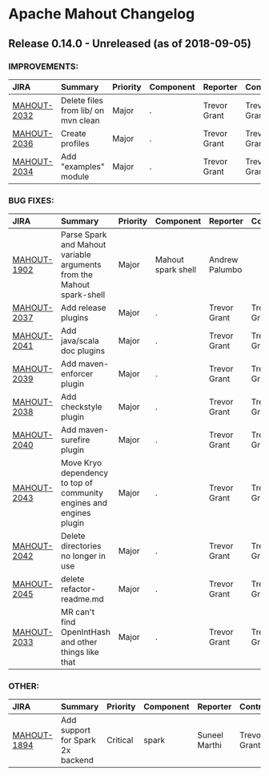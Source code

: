 
<!---
# Licensed to the Apache Software Foundation (ASF) under one
# or more contributor license agreements.  See the NOTICE file
# distributed with this work for additional information
# regarding copyright ownership.  The ASF licenses this file
# to you under the Apache License, Version 2.0 (the
# "License"); you may not use this file except in compliance
# with the License.  You may obtain a copy of the License at
#
#     http://www.apache.org/licenses/LICENSE-2.0
#
# Unless required by applicable law or agreed to in writing, software
# distributed under the License is distributed on an "AS IS" BASIS,
# WITHOUT WARRANTIES OR CONDITIONS OF ANY KIND, either express or implied.
# See the License for the specific language governing permissions and
# limitations under the License.
-->
# Apache Mahout Changelog

## Release 0.14.0 - Unreleased (as of 2018-09-05)



### IMPROVEMENTS:

| JIRA | Summary | Priority | Component | Reporter | Contributor |
|:---- |:---- | :--- |:---- |:---- |:---- |
| [MAHOUT-2032](https://issues.apache.org/jira/browse/MAHOUT-2032) | Delete files from lib/ on mvn clean |  Major | . | Trevor Grant | Trevor Grant |
| [MAHOUT-2036](https://issues.apache.org/jira/browse/MAHOUT-2036) | Create profiles |  Major | . | Trevor Grant | Trevor Grant |
| [MAHOUT-2034](https://issues.apache.org/jira/browse/MAHOUT-2034) | Add "examples" module |  Major | . | Trevor Grant | Trevor Grant |


### BUG FIXES:

| JIRA | Summary | Priority | Component | Reporter | Contributor |
|:---- |:---- | :--- |:---- |:---- |:---- |
| [MAHOUT-1902](https://issues.apache.org/jira/browse/MAHOUT-1902) | Parse Spark and Mahout variable arguments from the Mahout spark-shell |  Major | Mahout spark shell | Andrew Palumbo |  |
| [MAHOUT-2037](https://issues.apache.org/jira/browse/MAHOUT-2037) | Add release plugins |  Major | . | Trevor Grant | Trevor Grant |
| [MAHOUT-2041](https://issues.apache.org/jira/browse/MAHOUT-2041) | Add java/scala doc plugins |  Major | . | Trevor Grant | Trevor Grant |
| [MAHOUT-2039](https://issues.apache.org/jira/browse/MAHOUT-2039) | Add maven-enforcer plugin |  Major | . | Trevor Grant | Trevor Grant |
| [MAHOUT-2038](https://issues.apache.org/jira/browse/MAHOUT-2038) | Add checkstyle plugin |  Major | . | Trevor Grant | Trevor Grant |
| [MAHOUT-2040](https://issues.apache.org/jira/browse/MAHOUT-2040) | Add maven-surefire plugin |  Major | . | Trevor Grant | Trevor Grant |
| [MAHOUT-2043](https://issues.apache.org/jira/browse/MAHOUT-2043) | Move Kryo dependency to top of community engines and engines plugin |  Major | . | Trevor Grant | Trevor Grant |
| [MAHOUT-2042](https://issues.apache.org/jira/browse/MAHOUT-2042) | Delete directories no longer in use |  Major | . | Trevor Grant | Trevor Grant |
| [MAHOUT-2045](https://issues.apache.org/jira/browse/MAHOUT-2045) | delete refactor-readme.md |  Major | . | Trevor Grant | Trevor Grant |
| [MAHOUT-2033](https://issues.apache.org/jira/browse/MAHOUT-2033) | MR can't find OpenIntHash and other things like that |  Major | . | Trevor Grant | Trevor Grant |


### OTHER:

| JIRA | Summary | Priority | Component | Reporter | Contributor |
|:---- |:---- | :--- |:---- |:---- |:---- |
| [MAHOUT-1894](https://issues.apache.org/jira/browse/MAHOUT-1894) | Add support for Spark 2x backend |  Critical | spark | Suneel Marthi | Trevor Grant |


